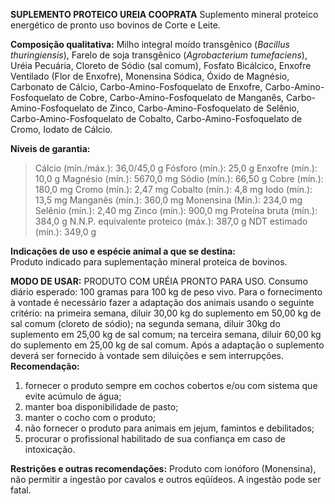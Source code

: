 ﻿**SUPLEMENTO PROTEICO UREIA COOPRATA**
Suplemento mineral proteico energético de pronto uso bovinos de Corte e Leite.
 
**Composição qualitativa:**
Milho integral moído transgênico (*Bacillus thuringiensis*), Farelo de soja transgênico (*Agrobacterium tumefaciens*), Uréia Pecuária, Cloreto de Sódio (sal comum), Fosfato Bicálcico, Enxofre Ventilado (Flor de Enxofre), Monensina Sódica, Óxido de Magnésio, Carbonato de Cálcio, Carbo-Amino-Fosfoquelato de Enxofre, Carbo-Amino-Fosfoquelato de Cobre, Carbo-Amino-Fosfoquelato de Manganês, Carbo-Amino-Fosfoquelato de Zinco, Carbo-Amino-Fosfoquelato de Selênio, Carbo-Amino-Fosfoquelato de Cobalto, Carbo-Amino-Fosfoquelato de Cromo, Iodato de Cálcio.

**Níveis de garantia:**  
>Cálcio (mín./máx.): 36,0/45,0 g
>Fósforo (mín.): 25,0 g
>Enxofre (mín.): 10,0 g
>Magnésio (mín.): 5670,0 mg
>Sódio (mín.): 66,50 g
>Cobre (mín.): 180,0 mg
>Cromo (mín.): 2,47 mg
>Cobalto (mín.): 4,8 mg
>Iodo (mín.): 13,5 mg
>Manganês (mín.): 360,0 mg
>Monensina (Mín.): 234,0 mg
>Selênio (mín.): 2,40 mg
>Zinco (mín.): 900,0 mg
>Proteína bruta (mín.): 384,0 g
>N.N.P. equivalente proteico (máx.): 387,0 g
>NDT estimado (mín.): 349,0 g

**Indicações de uso e espécie animal a que se destina:**    
Produto indicado para suplementação mineral proteica de bovinos.
  
**MODO DE USAR:**
PRODUTO COM URÉIA PRONTO PARA USO. Consumo diário esperado: 100 gramas para 100 kg de peso vivo. Para o fornecimento à vontade é necessário fazer a adaptação dos animais usando o seguinte critério: na primeira semana, diluir 30,00 kg do suplemento em 50,00 kg de sal comum (cloreto de sódio); na segunda semana, diluir 30kg do suplemento em 25,00 kg de sal comum; na terceira semana, diluir 60,00 kg do suplemento em 25,00 kg de sal comum. Após a adaptação o suplemento deverá ser fornecido à vontade sem diluições e sem interrupções.
**Recomendação:**
1. fornecer o produto sempre em cochos cobertos e/ou com sistema que evite acúmulo de água;
2. manter boa disponibilidade de pasto;
3. manter o cocho com o produto;
4. não fornecer o produto para animais em jejum, famintos e debilitados;
5. procurar o profissional habilitado de sua confiança em caso de intoxicação.

**Restrições e outras recomendações:** 
Produto com ionóforo (Monensina), não permitir a ingestão por cavalos e outros eqüídeos. A ingestão pode ser fatal.


